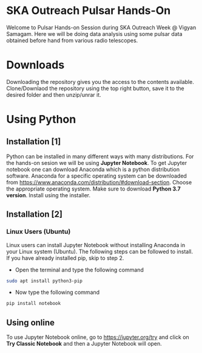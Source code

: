 # SKA Outreach Pulsar Hands-On
Welcome to Pulsar Hands-on Session during SKA Outreach Week @ Vigyan Samagam. Here we will be doing data analysis using some pulsar data obtained before hand from various radio telescopes.

# Downloads

Downloading the repository gives you the access to the contents available. Clone/Downlaod the repository using the top right button, save it to the desired folder and then unzip/unrar it.

# Using Python

## Installation [1]

Python can be installed in many different ways with many distributions. For the hands-on sesion we will be using **Jupyter Notebook**. To get Jupyter notebook one can download Anaconda which is a python distribution software.
Anaconda for a specific operating system can be downloaded from https://www.anaconda.com/distribution/#download-section. Choose the appropriate operating system. Make sure to download **Python 3.7 version**.
Install using the installer.


## Installation [2]

### Linux Users (Ubuntu)

Linux users can install Jupyter Notebook without installing Anaconda in your Linux system (Ubuntu). The following steps can be followed to install. If you have already installed pip, skip to step 2.

* Open the terminal and type the following command
```sh
sudo apt install python3-pip
```
* Now type the following command
```bash
pip install notebook
```

## Using online

To use Jupyter Notebook online, go to https://jupyter.org/try and click on **Try Classic Notebook** and then a Jupyter Notebook will open.
